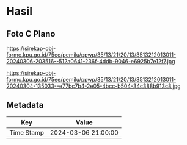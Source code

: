 # Hasil

## Foto C Plano

https://sirekap-obj-formc.kpu.go.id/75ee/pemilu/ppwp/35/13/21/20/13/3513212013011-20240306-203516--512a0641-236f-4ddb-9046-e6925b7e12f7.jpg

https://sirekap-obj-formc.kpu.go.id/75ee/pemilu/ppwp/35/13/21/20/13/3513212013011-20240304-135033--e77bc7b4-2e05-4bcc-b504-34c388b913c8.jpg


## Metadata

| Key        | Value               |
| ---------- | ------------------- |
| Time Stamp | 2024-03-06 21:00:00 |



